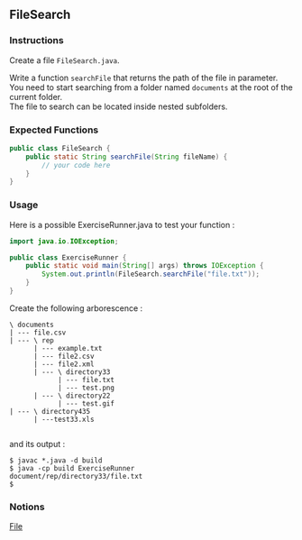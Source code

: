 ## FileSearch

### Instructions

Create a file `FileSearch.java`.

Write a function `searchFile` that returns the path of the file in parameter. You need to start searching from a folder named `documents` at the root of the current folder.  
The file to search can be located inside nested subfolders.

### Expected Functions
```java
public class FileSearch {
    public static String searchFile(String fileName) {
        // your code here
    }
}
```

### Usage

Here is a possible ExerciseRunner.java to test your function
: 
```java
import java.io.IOException;

public class ExerciseRunner {
    public static void main(String[] args) throws IOException {
        System.out.println(FileSearch.searchFile("file.txt"));
    }
}
```

Create the following arborescence : 
```
\ documents
| --- file.csv
| --- \ rep
      | --- example.txt
      | --- file2.csv
      | --- file2.xml
      | --- \ directory33
            | --- file.txt
            | --- test.png
      | --- \ directory22
            | --- test.gif
| --- \ directory435
      | ---test33.xls
          
```

and its output :
```shell
$ javac *.java -d build
$ java -cp build ExerciseRunner 
document/rep/directory33/file.txt
$ 
```

### Notions
[File](https://docs.oracle.com/en/java/javase/17/docs/api/java.base/java/io/File.html)  